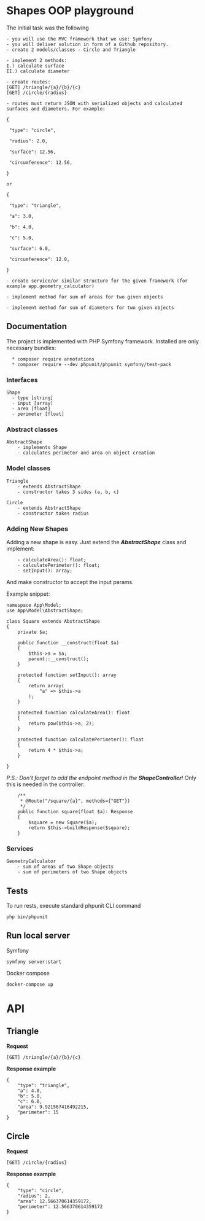 # Shapes OOP playground

The initial task was the following
```
- you will use the MVC framework that we use: Symfony
- you will deliver solution in form of a Github repository.
- create 2 models/classes - Circle and Triangle

- implement 2 methods:
I.) calculate surface
II.) calculate diameter

- create routes:
[GET] /triangle/{a}/{b}/{c}
[GET] /circle/{radius}

- routes must return JSON with serialized objects and calculated surfaces and diameters. For example:

{

 "type": "circle",

 "radius": 2.0,

 "surface": 12.56,

 "circumference": 12.56,

}

or

{

 "type": "triangle",

 "a": 3.0,

 "b": 4.0,

 "c": 5.0,

 "surface": 6.0,

 "circumference": 12.0,

}

- create service/or similar structure for the given framework (for example app.geometry_calculator)

- implement method for sum of areas for two given objects

- implement method for sum of diameters for two given objects
```
## Documentation
The project is implemented with PHP Symfony framework.
Installed are only necessary bundles:
```
  * composer require annotations
  * composer require --dev phpunit/phpunit symfony/test-pack
```

### Interfaces
```
Shape
  - type [string]
  - input [array]
  - area [float]
  - perimeter [float]
```

### Abstract classes
```
AbstractShape
    - implements Shape
    - calculates perimeter and area on object creation
```

### Model classes
```
Triangle
    - extends AbstractShape
    - constructor takes 3 sides (a, b, c)

Circle
    - extends AbstractShape
    - constructor takes radius
```

### Adding New Shapes
Adding a new shape is easy. Just extend the ***AbstractShape*** class and implement:
```
    - calculateArea(): float;
    - calculatePerimeter(): float;
    - setInput(): array;
```
And make constructor to accept the input params.

Example snippet:
```
namespace App\Model;
use App\Model\AbstractShape;

class Square extends AbstractShape 
{
    private $a;
    
    public function __construct(float $a)
    {
        $this->a = $a;
        parent::__construct();
    }

    protected function setInput(): array
    {
        return array(
            "a" => $this->a
        );
    }

    protected function calculateArea(): float
    {
        return pow($this->a, 2);
    }

    protected function calculatePerimeter(): float
    {
        return 4 * $this->a;
    }

}
```
_P.S.: Don't forget to add the endpoint method in the **ShapeController**!_
Only this is needed in the controller:
```
    /**
     * @Route("/square/{a}", methods={"GET"})
     */
    public function square(float $a): Response
    {
        $square = new Square($a);
        return $this->buildResponse($square);
    }
```

### Services
```
GeometryCalculator
    - sum of areas of two Shape objects 
    - sum of perimeters of two Shape objects
```

## Tests
To run rests, execute standard phpunit CLI command
```
php bin/phpunit
```

## Run local server
Symfony
```
symfony server:start
```

Docker compose 
```
docker-compose up
```

# API

## Triangle

**Request**
```
[GET] /triangle/{a}/{b}/{c}
```
**Response example**
```
{
    "type": "triangle",
    "a": 4.0,
    "b": 5.0,
    "c": 6.0,
    "area": 9.921567416492215,
    "perimeter": 15
}
```

## Circle

**Request**
```
[GET] /circle/{radius}
```
**Response example**
```
{
    "type": "circle",
    "radius": 2,
    "area": 12.566370614359172,
    "perimeter": 12.566370614359172
}
```
